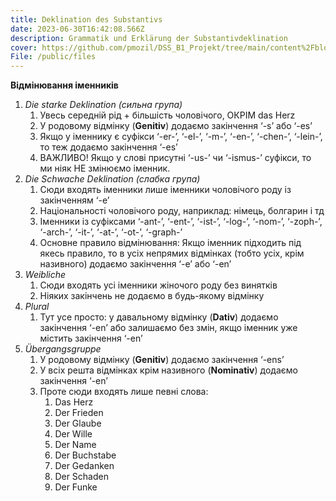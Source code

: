```yaml
---
title: Deklination des Substantivs
date: 2023-06-30T16:42:08.566Z
description: Grammatik und Erklärung der Substantivdeklination
cover: https://github.com/pmozil/DSS_B1_Projekt/tree/main/content%2Fblog
File: /public/files
---
```

**Відмінювання іменників**

1. *Die starke Deklination (сильна група)*
   1. Увесь середній рід + більшість чоловічого, ОКРІМ das Herz
   1. У родовому відмінку (**Genitiv**) додаємо закінчення ‘-s’ або ‘-es’
   1. Якщо у іменнику є суфікси ‘-er-’, ‘-el-’, ‘-m-’, ‘-en-’, ‘-chen-’, ‘-lein-’, то теж додаємо закінчення ‘-es’
   1. ВАЖЛИВО! Якщо у слові присутні ‘-us-’ чи ‘-ismus-’ суфікси, то ми ніяк НЕ змінюємо іменник.
1. *Die Schwache Deklination (слабка група)*
   1. Сюди входять іменники лише іменники чоловічого роду із закінченням ‘-e’ 
   1. Національності чоловічого роду, наприклад: німець, болгарин і тд
   1. Іменники із суфіксами ‘-ant-’, ‘-ent-’, ‘-ist-’, ‘-log-’, ‘-nom-’, ‘-zoph-’, ‘-arch-’, ‘-it-’, ‘-at-’, ‘-ot-’, ‘-graph-’
   1. Основне правило відмінювання: Якщо іменник підходить під якесь правило, то в усіх непрямих відмінках (тобто усіх, крім називного) додаємо закінчення ‘-e’ або ‘-en’
1. *Weibliche*
   1. Сюди входять усі іменники жіночого роду без винятків
   1. Ніяких закінчень не додаємо в будь-якому відмінку
1. *Plural*
   1. Тут усе просто: у давальному відмінку (**Dativ**) додаємо закінчення ‘-en’ або залишаємо без змін, якщо іменник уже містить закінчення ‘-en’
1. *Übergangsgruppe*
   1. У родовому відмінку (**Genitiv**) додаємо закінчення ‘-ens’
   2. У всіх решта відмінках крім називного (**Nominativ**) додаємо закінчення ‘-en’
   1. Проте сюди входять лише певні слова:
      1. Das Herz
      1. Der Frieden
      1. Der Glaube
      1. Der Wille
      1. Der Name
      1. Der Buchstabe
      1. Der Gedanken
      1. Der Schaden
      1. Der Funke